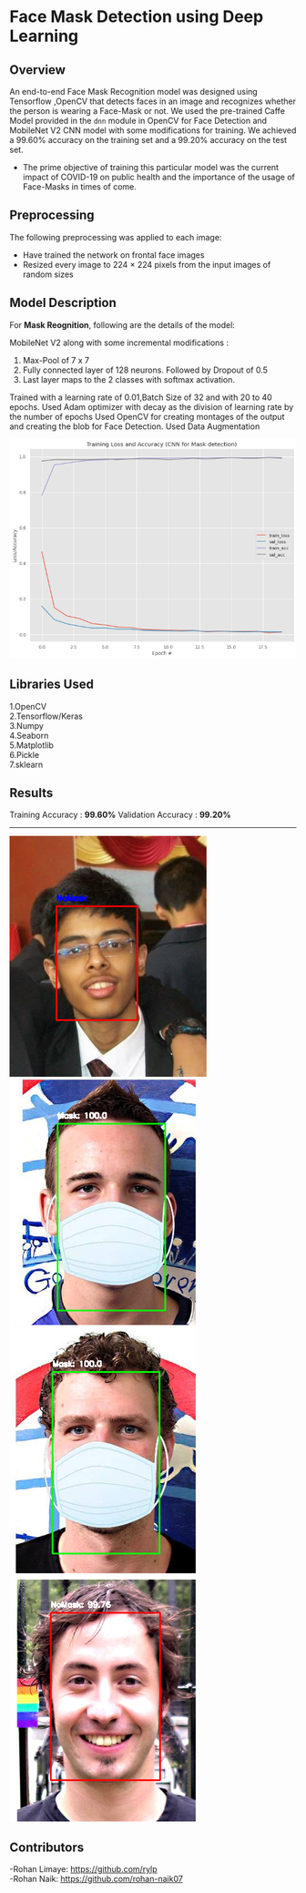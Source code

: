 # Face Mask Detection using Deep Learning

## Overview

An end-to-end Face Mask Recognition model was designed using Tensorflow ,OpenCV that detects faces in an image and recognizes whether the person is wearing a Face-Mask or not. We used the pre-trained Caffe Model provided in the `dnn` module in OpenCV for Face Detection and MobileNet V2 CNN model with some modifications for training. We achieved a 99.60% accuracy on the training set and a 99.20% accuracy on the test set. 

* The prime objective of training this particular model was the current impact of COVID-19 on public health and the importance of the usage of Face-Masks in times of come. 

## Preprocessing
The following preprocessing was applied to each image:

- Have trained the network on frontal face images
- Resized every image to 224 × 224 pixels from the input images of random sizes

## Model Description
For **Mask Reognition**, following are the details of the model: 

MobileNet V2 along with some incremental modifications : 
1. Max-Pool of 7 x 7
2. Fully connected layer of 128 neurons. Followed by Dropout of 0.5
3. Last layer maps to the 2 classes with softmax activation.
  
Trained with a learning rate of 0.01,Batch Size of 32 and with 20 to 40 epochs.
Used Adam optimizer with decay as the division of learning rate by the number of epochs
Used OpenCV for creating montages of the output and creating the blob for Face Detection.
Used Data Augmentation

![With 20 epochs](P2.Mask_Recognition/loss_accuracy_tradeoff/val_loss3.png)

## Libraries Used
1.OpenCV</br>
2.Tensorflow/Keras</br>
3.Numpy</br>
4.Seaborn</br>
5.Matplotlib</br>
6.Pickle</br>
7.sklearn</br>

## Results

Training Accuracy : **99.60%**
Validation Accuracy : **99.20%**

---

![](P2.Mask_Recognition/final_outputs/correct/outputs3.png)
![](P2.Mask_Recognition/final_outputs/correct/outputs11.png)
![](P2.Mask_Recognition/final_outputs/correct/outputs12.png)
![](P2.Mask_Recognition/final_outputs/correct/outputs5.png)

## Contributors
-Rohan Limaye: https://github.com/rylp </br>
-Rohan Naik: https://github.com/rohan-naik07 



